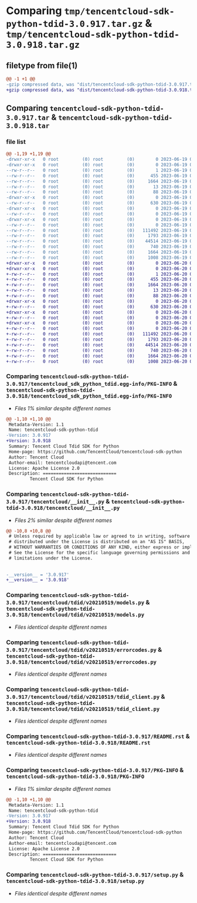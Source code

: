 # Comparing `tmp/tencentcloud-sdk-python-tdid-3.0.917.tar.gz` & `tmp/tencentcloud-sdk-python-tdid-3.0.918.tar.gz`

## filetype from file(1)

```diff
@@ -1 +1 @@
-gzip compressed data, was "dist/tencentcloud-sdk-python-tdid-3.0.917.tar", last modified: Mon Jun 19 00:34:20 2023, max compression
+gzip compressed data, was "dist/tencentcloud-sdk-python-tdid-3.0.918.tar", last modified: Tue Jun 20 02:49:34 2023, max compression
```

## Comparing `tencentcloud-sdk-python-tdid-3.0.917.tar` & `tencentcloud-sdk-python-tdid-3.0.918.tar`

### file list

```diff
@@ -1,19 +1,19 @@
-drwxr-xr-x   0 root         (0) root         (0)        0 2023-06-19 00:34:20.000000 tencentcloud-sdk-python-tdid-3.0.917/
-drwxr-xr-x   0 root         (0) root         (0)        0 2023-06-19 00:34:20.000000 tencentcloud-sdk-python-tdid-3.0.917/tencentcloud_sdk_python_tdid.egg-info/
--rw-r--r--   0 root         (0) root         (0)        1 2023-06-19 00:34:20.000000 tencentcloud-sdk-python-tdid-3.0.917/tencentcloud_sdk_python_tdid.egg-info/dependency_links.txt
--rw-r--r--   0 root         (0) root         (0)      455 2023-06-19 00:34:20.000000 tencentcloud-sdk-python-tdid-3.0.917/tencentcloud_sdk_python_tdid.egg-info/SOURCES.txt
--rw-r--r--   0 root         (0) root         (0)     1664 2023-06-19 00:34:20.000000 tencentcloud-sdk-python-tdid-3.0.917/tencentcloud_sdk_python_tdid.egg-info/PKG-INFO
--rw-r--r--   0 root         (0) root         (0)       13 2023-06-19 00:34:20.000000 tencentcloud-sdk-python-tdid-3.0.917/tencentcloud_sdk_python_tdid.egg-info/top_level.txt
--rw-r--r--   0 root         (0) root         (0)       88 2023-06-19 00:34:20.000000 tencentcloud-sdk-python-tdid-3.0.917/setup.cfg
-drwxr-xr-x   0 root         (0) root         (0)        0 2023-06-19 00:34:20.000000 tencentcloud-sdk-python-tdid-3.0.917/tencentcloud/
--rw-r--r--   0 root         (0) root         (0)      630 2023-06-19 00:34:20.000000 tencentcloud-sdk-python-tdid-3.0.917/tencentcloud/__init__.py
-drwxr-xr-x   0 root         (0) root         (0)        0 2023-06-19 00:34:20.000000 tencentcloud-sdk-python-tdid-3.0.917/tencentcloud/tdid/
--rw-r--r--   0 root         (0) root         (0)        0 2023-06-19 00:34:20.000000 tencentcloud-sdk-python-tdid-3.0.917/tencentcloud/tdid/__init__.py
-drwxr-xr-x   0 root         (0) root         (0)        0 2023-06-19 00:34:20.000000 tencentcloud-sdk-python-tdid-3.0.917/tencentcloud/tdid/v20210519/
--rw-r--r--   0 root         (0) root         (0)        0 2023-06-19 00:34:20.000000 tencentcloud-sdk-python-tdid-3.0.917/tencentcloud/tdid/v20210519/__init__.py
--rw-r--r--   0 root         (0) root         (0)   111492 2023-06-19 00:34:20.000000 tencentcloud-sdk-python-tdid-3.0.917/tencentcloud/tdid/v20210519/models.py
--rw-r--r--   0 root         (0) root         (0)     1793 2023-06-19 00:34:20.000000 tencentcloud-sdk-python-tdid-3.0.917/tencentcloud/tdid/v20210519/errorcodes.py
--rw-r--r--   0 root         (0) root         (0)    44514 2023-06-19 00:34:20.000000 tencentcloud-sdk-python-tdid-3.0.917/tencentcloud/tdid/v20210519/tdid_client.py
--rw-r--r--   0 root         (0) root         (0)      740 2023-06-19 00:34:20.000000 tencentcloud-sdk-python-tdid-3.0.917/README.rst
--rw-r--r--   0 root         (0) root         (0)     1664 2023-06-19 00:34:20.000000 tencentcloud-sdk-python-tdid-3.0.917/PKG-INFO
--rw-r--r--   0 root         (0) root         (0)     1008 2023-06-19 00:34:20.000000 tencentcloud-sdk-python-tdid-3.0.917/setup.py
+drwxr-xr-x   0 root         (0) root         (0)        0 2023-06-20 02:49:34.000000 tencentcloud-sdk-python-tdid-3.0.918/
+drwxr-xr-x   0 root         (0) root         (0)        0 2023-06-20 02:49:34.000000 tencentcloud-sdk-python-tdid-3.0.918/tencentcloud_sdk_python_tdid.egg-info/
+-rw-r--r--   0 root         (0) root         (0)        1 2023-06-20 02:49:34.000000 tencentcloud-sdk-python-tdid-3.0.918/tencentcloud_sdk_python_tdid.egg-info/dependency_links.txt
+-rw-r--r--   0 root         (0) root         (0)      455 2023-06-20 02:49:34.000000 tencentcloud-sdk-python-tdid-3.0.918/tencentcloud_sdk_python_tdid.egg-info/SOURCES.txt
+-rw-r--r--   0 root         (0) root         (0)     1664 2023-06-20 02:49:34.000000 tencentcloud-sdk-python-tdid-3.0.918/tencentcloud_sdk_python_tdid.egg-info/PKG-INFO
+-rw-r--r--   0 root         (0) root         (0)       13 2023-06-20 02:49:34.000000 tencentcloud-sdk-python-tdid-3.0.918/tencentcloud_sdk_python_tdid.egg-info/top_level.txt
+-rw-r--r--   0 root         (0) root         (0)       88 2023-06-20 02:49:34.000000 tencentcloud-sdk-python-tdid-3.0.918/setup.cfg
+drwxr-xr-x   0 root         (0) root         (0)        0 2023-06-20 02:49:34.000000 tencentcloud-sdk-python-tdid-3.0.918/tencentcloud/
+-rw-r--r--   0 root         (0) root         (0)      630 2023-06-20 02:49:34.000000 tencentcloud-sdk-python-tdid-3.0.918/tencentcloud/__init__.py
+drwxr-xr-x   0 root         (0) root         (0)        0 2023-06-20 02:49:34.000000 tencentcloud-sdk-python-tdid-3.0.918/tencentcloud/tdid/
+-rw-r--r--   0 root         (0) root         (0)        0 2023-06-20 02:49:34.000000 tencentcloud-sdk-python-tdid-3.0.918/tencentcloud/tdid/__init__.py
+drwxr-xr-x   0 root         (0) root         (0)        0 2023-06-20 02:49:34.000000 tencentcloud-sdk-python-tdid-3.0.918/tencentcloud/tdid/v20210519/
+-rw-r--r--   0 root         (0) root         (0)        0 2023-06-20 02:49:34.000000 tencentcloud-sdk-python-tdid-3.0.918/tencentcloud/tdid/v20210519/__init__.py
+-rw-r--r--   0 root         (0) root         (0)   111492 2023-06-20 02:49:34.000000 tencentcloud-sdk-python-tdid-3.0.918/tencentcloud/tdid/v20210519/models.py
+-rw-r--r--   0 root         (0) root         (0)     1793 2023-06-20 02:49:34.000000 tencentcloud-sdk-python-tdid-3.0.918/tencentcloud/tdid/v20210519/errorcodes.py
+-rw-r--r--   0 root         (0) root         (0)    44514 2023-06-20 02:49:34.000000 tencentcloud-sdk-python-tdid-3.0.918/tencentcloud/tdid/v20210519/tdid_client.py
+-rw-r--r--   0 root         (0) root         (0)      740 2023-06-20 02:49:34.000000 tencentcloud-sdk-python-tdid-3.0.918/README.rst
+-rw-r--r--   0 root         (0) root         (0)     1664 2023-06-20 02:49:34.000000 tencentcloud-sdk-python-tdid-3.0.918/PKG-INFO
+-rw-r--r--   0 root         (0) root         (0)     1008 2023-06-20 02:49:34.000000 tencentcloud-sdk-python-tdid-3.0.918/setup.py
```

### Comparing `tencentcloud-sdk-python-tdid-3.0.917/tencentcloud_sdk_python_tdid.egg-info/PKG-INFO` & `tencentcloud-sdk-python-tdid-3.0.918/tencentcloud_sdk_python_tdid.egg-info/PKG-INFO`

 * *Files 1% similar despite different names*

```diff
@@ -1,10 +1,10 @@
 Metadata-Version: 1.1
 Name: tencentcloud-sdk-python-tdid
-Version: 3.0.917
+Version: 3.0.918
 Summary: Tencent Cloud Tdid SDK for Python
 Home-page: https://github.com/TencentCloud/tencentcloud-sdk-python
 Author: Tencent Cloud
 Author-email: tencentcloudapi@tencent.com
 License: Apache License 2.0
 Description: ============================
         Tencent Cloud SDK for Python
```

### Comparing `tencentcloud-sdk-python-tdid-3.0.917/tencentcloud/__init__.py` & `tencentcloud-sdk-python-tdid-3.0.918/tencentcloud/__init__.py`

 * *Files 2% similar despite different names*

```diff
@@ -10,8 +10,8 @@
 # Unless required by applicable law or agreed to in writing, software
 # distributed under the License is distributed on an "AS IS" BASIS,
 # WITHOUT WARRANTIES OR CONDITIONS OF ANY KIND, either express or implied.
 # See the License for the specific language governing permissions and
 # limitations under the License.
 
 
-__version__ = '3.0.917'
+__version__ = '3.0.918'
```

### Comparing `tencentcloud-sdk-python-tdid-3.0.917/tencentcloud/tdid/v20210519/models.py` & `tencentcloud-sdk-python-tdid-3.0.918/tencentcloud/tdid/v20210519/models.py`

 * *Files identical despite different names*

### Comparing `tencentcloud-sdk-python-tdid-3.0.917/tencentcloud/tdid/v20210519/errorcodes.py` & `tencentcloud-sdk-python-tdid-3.0.918/tencentcloud/tdid/v20210519/errorcodes.py`

 * *Files identical despite different names*

### Comparing `tencentcloud-sdk-python-tdid-3.0.917/tencentcloud/tdid/v20210519/tdid_client.py` & `tencentcloud-sdk-python-tdid-3.0.918/tencentcloud/tdid/v20210519/tdid_client.py`

 * *Files identical despite different names*

### Comparing `tencentcloud-sdk-python-tdid-3.0.917/README.rst` & `tencentcloud-sdk-python-tdid-3.0.918/README.rst`

 * *Files identical despite different names*

### Comparing `tencentcloud-sdk-python-tdid-3.0.917/PKG-INFO` & `tencentcloud-sdk-python-tdid-3.0.918/PKG-INFO`

 * *Files 1% similar despite different names*

```diff
@@ -1,10 +1,10 @@
 Metadata-Version: 1.1
 Name: tencentcloud-sdk-python-tdid
-Version: 3.0.917
+Version: 3.0.918
 Summary: Tencent Cloud Tdid SDK for Python
 Home-page: https://github.com/TencentCloud/tencentcloud-sdk-python
 Author: Tencent Cloud
 Author-email: tencentcloudapi@tencent.com
 License: Apache License 2.0
 Description: ============================
         Tencent Cloud SDK for Python
```

### Comparing `tencentcloud-sdk-python-tdid-3.0.917/setup.py` & `tencentcloud-sdk-python-tdid-3.0.918/setup.py`

 * *Files identical despite different names*

